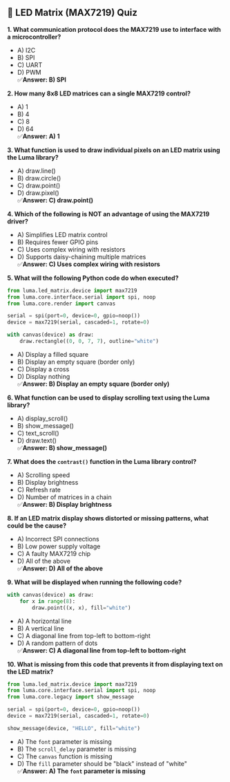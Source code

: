 ## 📝 LED Matrix (MAX7219) Quiz  

**1. What communication protocol does the MAX7219 use to interface with a microcontroller?**  
- A) I2C  
- B) SPI  
- C) UART  
- D) PWM  
✅**Answer: B) SPI**  

**2. How many 8x8 LED matrices can a single MAX7219 control?**  
- A) 1  
- B) 4  
- C) 8  
- D) 64  
✅**Answer: A) 1**  

**3. What function is used to draw individual pixels on an LED matrix using the Luma library?**  
- A) draw.line()  
- B) draw.circle()  
- C) draw.point()  
- D) draw.pixel()  
✅**Answer: C) draw.point()**  

**4. Which of the following is NOT an advantage of using the MAX7219 driver?**  
- A) Simplifies LED matrix control  
- B) Requires fewer GPIO pins  
- C) Uses complex wiring with resistors  
- D) Supports daisy-chaining multiple matrices  
✅**Answer: C) Uses complex wiring with resistors**  

**5. What will the following Python code do when executed?**  
```python
from luma.led_matrix.device import max7219
from luma.core.interface.serial import spi, noop
from luma.core.render import canvas

serial = spi(port=0, device=0, gpio=noop())
device = max7219(serial, cascaded=1, rotate=0)

with canvas(device) as draw:
    draw.rectangle((0, 0, 7, 7), outline="white")
```  
- A) Display a filled square  
- B) Display an empty square (border only)  
- C) Display a cross  
- D) Display nothing  
✅**Answer: B) Display an empty square (border only)**  

**6. What function can be used to display scrolling text using the Luma library?**  
- A) display_scroll()  
- B) show_message()  
- C) text_scroll()  
- D) draw.text()  
✅**Answer: B) show_message()**  

**7. What does the `contrast()` function in the Luma library control?**  
- A) Scrolling speed  
- B) Display brightness  
- C) Refresh rate  
- D) Number of matrices in a chain  
✅**Answer: B) Display brightness**  

**8. If an LED matrix display shows distorted or missing patterns, what could be the cause?**  
- A) Incorrect SPI connections  
- B) Low power supply voltage  
- C) A faulty MAX7219 chip  
- D) All of the above  
✅**Answer: D) All of the above**  

**9. What will be displayed when running the following code?**  
```python
with canvas(device) as draw:
    for x in range(8):
        draw.point((x, x), fill="white")
```  
- A) A horizontal line  
- B) A vertical line  
- C) A diagonal line from top-left to bottom-right  
- D) A random pattern of dots  
✅**Answer: C) A diagonal line from top-left to bottom-right**  

**10. What is missing from this code that prevents it from displaying text on the LED matrix?**  
```python
from luma.led_matrix.device import max7219
from luma.core.interface.serial import spi, noop
from luma.core.legacy import show_message

serial = spi(port=0, device=0, gpio=noop())
device = max7219(serial, cascaded=1, rotate=0)

show_message(device, "HELLO", fill="white")
```  
- A) The `font` parameter is missing  
- B) The `scroll_delay` parameter is missing  
- C) The `canvas` function is missing  
- D) The `fill` parameter should be "black" instead of "white"  
✅**Answer: A) The `font` parameter is missing**  
